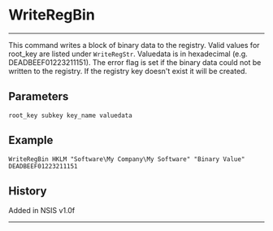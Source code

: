 # WriteRegBin

---

This command writes a block of binary data to the registry. Valid values for root_key are listed under `WriteRegStr`. Valuedata is in hexadecimal (e.g. DEADBEEF01223211151). The error flag is set if the binary data could not be written to the registry. If the registry key doesn't exist it will be created.

## Parameters

    root_key subkey key_name valuedata

## Example

	WriteRegBin HKLM "Software\My Company\My Software" "Binary Value" DEADBEEF01223211151

## History

Added in NSIS v1.0f

---
